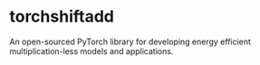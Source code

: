 # torchshiftadd
An open-sourced PyTorch library for developing energy efficient multiplication-less models and applications.
